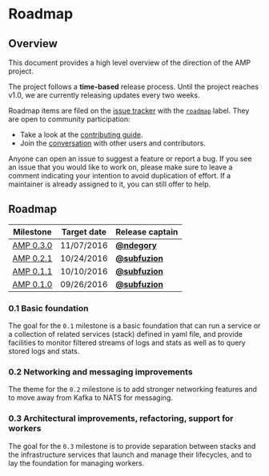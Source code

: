 # Roadmap

## Overview

This document provides a high level overview of the direction of the AMP project.

The project follows a **time-based** release process. Until the project reaches v1.0,
we are currently releasing updates every two weeks.

Roadmap items are filed on the [issue tracker](https://github.com/appcelerator/amp/issues)
with the [`roadmap`](https://github.com/appcelerator/amp/labels/roadmap) label.
They are open to community participation:

* Take a look at the [contributing guide](CONTRIBUTING.md).
* Join the [conversation](../README.md#join-the-conversation) with other users and contributors.

Anyone can open an issue to suggest a feature or report a bug. If you see an issue
that you would like to work on, please make sure to leave a comment indicating your
intention to avoid duplication of effort. If a maintainer is already assigned to it,
you can still offer to help.

## Roadmap

| Milestone          | Target date | Release captain                                |
|--------------------|-------------|------------------------------------------------|
| [AMP 0.3.0][0.3.0] | 11/07/2016  | **[@ndegory](https://github.com/ndegory)**
| [AMP 0.2.1][0.2.1] | 10/24/2016  | **[@subfuzion](https://github.com/subfuzion)**
| [AMP 0.1.1][0.1.1] | 10/10/2016  | **[@subfuzion](https://github.com/subfuzion)**
| [AMP 0.1.0][0.1.0] | 09/26/2016  | **[@subfuzion](https://github.com/subfuzion)**

### 0.1 Basic foundation

The goal for the `0.1` milestone is a basic foundation that can run a service or a
collection of related services (stack) defined in yaml file, and provide facilities
to monitor filtered streams of logs and stats as well as to query stored logs and
stats.

### 0.2 Networking and messaging improvements

The theme for the `0.2` milestone is to add stronger networking features and to move
away from Kafka to NATS for messaging.

### 0.3 Architectural improvements, refactoring, support for workers

The goal for the `0.3` milestone is to provide separation between stacks and
the infrastructure services that launch and manage their lifecycles, and to lay
the foundation for managing workers.


[0.1.0]: https://github.com/appcelerator/amp/milestone/1?closed=1
[0.1.1]: https://github.com/appcelerator/amp/milestone/2?closed=1
[0.2.0]: https://github.com/appcelerator/amp/milestone/3
[0.2.1]: https://github.com/appcelerator/amp/milestone/5
[0.3.0]: https://github.com/appcelerator/amp/milestone/4
